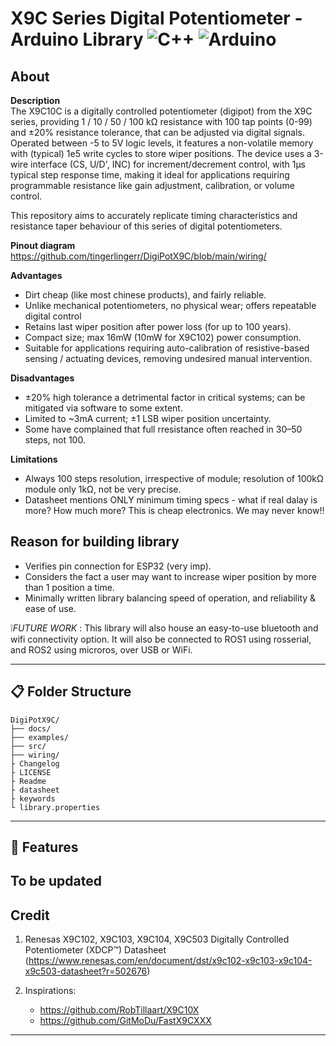 # X9C Series Digital Potentiometer - Arduino Library ![C++](https://img.shields.io/badge/C++-red) ![Arduino](https://img.shields.io/badge/Arduino-teal)

## **About**
**Description**</br>
The X9C10C is a digitally controlled potentiometer (digipot) from the X9C series, providing 1 / 10 / 50 / 100 kΩ resistance with 100 tap points (0-99) and ±20% resistance tolerance, that can be adjusted via digital signals. </br>Operated between -5 to 5V logic levels, it features a non-volatile memory with (typical) 1e5 write cycles to store wiper positions. The device uses a 3-wire interface (CS, U/D', INC) for increment/decrement control, with 1µs typical step response time, making it ideal for applications requiring programmable resistance like gain adjustment, calibration, or volume control. 

This repository aims to accurately replicate timing characteristics and resistance taper behaviour of this series of digital potentiometers.

**Pinout diagram**</br>
https://github.com/tingerlingerr/DigiPotX9C/blob/main/wiring/

**Advantages**
- Dirt cheap (like most chinese products), and fairly reliable. 
- Unlike mechanical potentiometers, no physical wear; offers repeatable digital control
- Retains last wiper position after power loss (for up to 100 years).
- Compact size; max 16mW (10mW for X9C102) power consumption.
- Suitable for applications requiring auto-calibration of resistive-based sensing / actuating devices, removing undesired manual intervention.

**Disadvantages**
- ±20% high tolerance a detrimental factor in critical systems; can be mitigated via software to some extent.
- Limited to ~3mA current; ±1 LSB wiper position uncertainty. 
- Some have complained that full rresistance often reached in 30–50 steps, not 100.

**Limitations**
- Always 100 steps resolution, irrespective of module; resolution of 100kΩ module only 1kΩ, not be very precise.
- Datasheet mentions ONLY minimum timing specs - what if real dalay is more? How much more? This is cheap electronics. We may never know!!

**Reason for building library**
--
- Verifies pin connection for ESP32 (very imp).
- Considers the fact a user may want to increase wiper position by more than 1 position a time.
- Minimally written library balancing speed of operation, and reliability & ease of use.</br>

:grey_exclamation:_FUTURE WORK_ : This library will also house an easy-to-use bluetooth and wifi connectivity option. It will also be connected to ROS1 using rosserial, and ROS2 using microros, over USB or WiFi.

---

## :clipboard: **Folder Structure**

```
DigiPotX9C/
├── docs/
├── examples/
├── src/
├── wiring/
├ Changelog
├ LICENSE
├ Readme
├ datasheet
├ keywords
└ library.properties
```
---
## 🧞 **Features**

To be updated
---
## Credit

1. Renesas  X9C102, X9C103, X9C104, X9C503 Digitally Controlled Potentiometer (XDCP™) Datasheet
(https://www.renesas.com/en/document/dst/x9c102-x9c103-x9c104-x9c503-datasheet?r=502676)

2. Inspirations:
    - https://github.com/RobTillaart/X9C10X
    - https://github.com/GitMoDu/FastX9CXXX
---